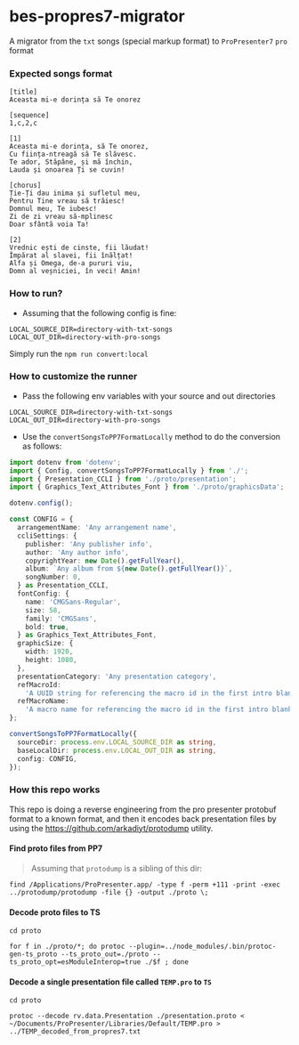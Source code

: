 # bes-propres7-migrator

A migrator from the `txt` songs (special markup format) to `ProPresenter7` `pro` format

### Expected songs format

```
[title]
Aceasta mi-e dorința să Te onorez

[sequence]
1,c,2,c

[1]
Aceasta mi-e dorința, să Te onorez,
Cu ființa-ntreagă să Te slăvesc.
Te ador, Stăpâne, și mă închin,
Lauda și onoarea Ți se cuvin!

[chorus]
Ție-Ți dau inima și sufletul meu,
Pentru Tine vreau să trăiesc!
Domnul meu, Te iubesc!
Zi de zi vreau să-mplinesc
Doar sfântă voia Ta!

[2]
Vrednic ești de cinste, fii lăudat!
Împărat al slavei, fii înălțat!
Alfa și Omega, de-a pururi viu,
Domn al veșniciei, în veci! Amin!
```

### How to run?

- Assuming that the following config is fine:

```dotenv
LOCAL_SOURCE_DIR=directory-with-txt-songs
LOCAL_OUT_DIR=directory-with-pro-songs
```

Simply run the `npm run convert:local`

### How to customize the runner

- Pass the following env variables with your source and out directories

```dotenv
LOCAL_SOURCE_DIR=directory-with-txt-songs
LOCAL_OUT_DIR=directory-with-pro-songs
```

- Use the `convertSongsToPP7FormatLocally` method to do the conversion as follows:

```typescript
import dotenv from 'dotenv';
import { Config, convertSongsToPP7FormatLocally } from './';
import { Presentation_CCLI } from './proto/presentation';
import { Graphics_Text_Attributes_Font } from './proto/graphicsData';

dotenv.config();

const CONFIG = {
  arrangementName: 'Any arrangement name',
  ccliSettings: {
    publisher: 'Any publisher info',
    author: 'Any author info',
    copyrightYear: new Date().getFullYear(),
    album: `Any album from ${new Date().getFullYear()}`,
    songNumber: 0,
  } as Presentation_CCLI,
  fontConfig: {
    name: 'CMGSans-Regular',
    size: 58,
    family: 'CMGSans',
    bold: true,
  } as Graphics_Text_Attributes_Font,
  graphicSize: {
    width: 1920,
    height: 1080,
  },
  presentationCategory: 'Any presentation category',
  refMacroId:
    'A UUID string for referencing the macro id in the first intro blank slide',
  refMacroName:
    'A macro name for referencing the macro id in the first intro blank slide',
};

convertSongsToPP7FormatLocally({
  sourceDir: process.env.LOCAL_SOURCE_DIR as string,
  baseLocalDir: process.env.LOCAL_OUT_DIR as string,
  config: CONFIG,
});
```

### How this repo works

This repo is doing a reverse engineering from the pro presenter protobuf format to a known format, and then it encodes
back presentation files by using the https://github.com/arkadiyt/protodump utility.

#### Find proto files from PP7

> Assuming that `protodump` is a sibling of this dir:

```unix
find /Applications/ProPresenter.app/ -type f -perm +111 -print -exec ../protodump/protodump -file {} -output ./proto \;
```

#### Decode proto files to TS

```unix
cd proto

for f in ./proto/*; do protoc --plugin=../node_modules/.bin/protoc-gen-ts_proto --ts_proto_out=./proto --ts_proto_opt=esModuleInterop=true ./$f ; done
```

#### Decode a single presentation file called `TEMP.pro` to `TS`

```unix
cd proto

protoc --decode rv.data.Presentation ./presentation.proto < ~/Documents/ProPresenter/Libraries/Default/TEMP.pro > ../TEMP_decoded_from_propres7.txt
```
